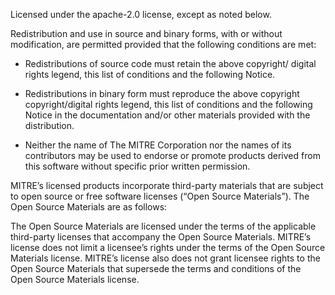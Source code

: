 Licensed under the apache-2.0 license, except as noted below.

Redistribution and use in source and binary forms, with or without modification,
are permitted provided that the following conditions are met:

* Redistributions of source code must retain the above copyright/ digital rights
  legend, this list of conditions and the following Notice.

* Redistributions in binary form must reproduce the above copyright copyright/digital
  rights legend, this list of conditions and the following Notice in the documentation
  and/or other materials provided with the distribution.

* Neither the name of The MITRE Corporation nor the names of its contributors may be
  used to endorse or promote products derived from this software without specific prior
  written permission.

MITRE’s licensed products incorporate third-party materials that are subject to open source or free software licenses (“Open Source Materials”). The Open Source Materials are as follows:

The Open Source Materials are licensed under the terms of the applicable third-party licenses that accompany the Open Source Materials. MITRE’s license does not limit a licensee’s rights under the terms of the Open Source Materials license. MITRE’s license also does not grant licensee rights to the Open Source Materials that supersede the terms and conditions of the Open Source Materials license.